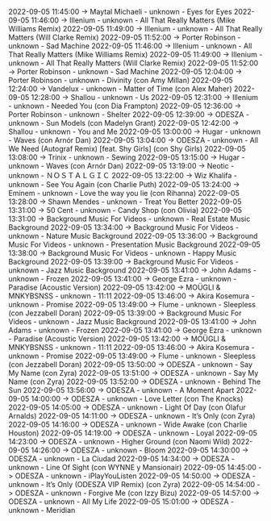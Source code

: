 2022-09-05 11:45:00 -> Maytal Michaeli - unknown - Eyes for Eyes
2022-09-05 11:46:00 -> Illenium - unknown - All That Really Matters (Mike Williams Remix)
2022-09-05 11:49:00 -> Illenium - unknown - All That Really Matters (Will Clarke Remix)
2022-09-05 11:52:00 -> Porter Robinson - unknown - Sad Machine
2022-09-05 11:46:00 -> Illenium - unknown - All That Really Matters (Mike Williams Remix)
2022-09-05 11:49:00 -> Illenium - unknown - All That Really Matters (Will Clarke Remix)
2022-09-05 11:52:00 -> Porter Robinson - unknown - Sad Machine
2022-09-05 12:04:00 -> Porter Robinson - unknown - Divinity (con Amy Millan)
2022-09-05 12:24:00 -> Vandelux - unknown - Matter of Time (con Alex Maher)
2022-09-05 12:28:00 -> Shallou - unknown - Us
2022-09-05 12:31:00 -> Illenium - unknown - Needed You (con Dia Frampton)
2022-09-05 12:36:00 -> Porter Robinson - unknown - Shelter
2022-09-05 12:39:00 -> ODESZA - unknown - Sun Models (con Madelyn Grant)
2022-09-05 12:42:00 -> Shallou - unknown - You and Me
2022-09-05 13:00:00 -> Hugar - unknown - Waves (con Arnór Dan)
2022-09-05 13:04:00 -> ODESZA - unknown - All We Need (Autograf Remix) [feat. Shy Girls] (con Shy Girls)
2022-09-05 13:08:00 -> Trinix - unknown - Sewing
2022-09-05 13:15:00 -> Hugar - unknown - Waves (con Arnór Dan)
2022-09-05 13:19:00 -> Neotic - unknown - ＮＯＳＴＡＬＧＩＣ
2022-09-05 13:22:00 -> Wiz Khalifa - unknown - See You Again (con Charlie Puth)
2022-09-05 13:24:00 -> Eminem - unknown - Love the way you lie (con Rihanna)
2022-09-05 13:28:00 -> Shawn Mendes - unknown - Treat You Better
2022-09-05 13:31:00 -> 50 Cent - unknown - Candy Shop (con Olivia)
2022-09-05 13:31:00 -> Background Music For Videos - unknown - Real Estate Music Background
2022-09-05 13:34:00 -> Background Music For Videos - unknown - Nature Music Background
2022-09-05 13:36:00 -> Background Music For Videos - unknown - Presentation Music Background
2022-09-05 13:38:00 -> Background Music For Videos - unknown - Happy Music Background
2022-09-05 13:39:00 -> Background Music For Videos - unknown - Jazz Music Background
2022-09-05 13:41:00 -> John Adams - unknown - Frozen
2022-09-05 13:41:00 -> George Ezra - unknown - Paradise (Acoustic Version)
2022-09-05 13:42:00 -> MOÜGLI & MNKYBSNSS - unknown - 11:11
2022-09-05 13:46:00 -> Akira Kosemura - unknown - Promise
2022-09-05 13:49:00 -> Flume - unknown - Sleepless (con Jezzabell Doran)
2022-09-05 13:39:00 -> Background Music For Videos - unknown - Jazz Music Background
2022-09-05 13:41:00 -> John Adams - unknown - Frozen
2022-09-05 13:41:00 -> George Ezra - unknown - Paradise (Acoustic Version)
2022-09-05 13:42:00 -> MOÜGLI & MNKYBSNSS - unknown - 11:11
2022-09-05 13:46:00 -> Akira Kosemura - unknown - Promise
2022-09-05 13:49:00 -> Flume - unknown - Sleepless (con Jezzabell Doran)
2022-09-05 13:50:00 -> ODESZA - unknown - Say My Name (con Zyra)
2022-09-05 13:51:00 -> ODESZA - unknown - Say My Name (con Zyra)
2022-09-05 13:52:00 -> ODESZA - unknown - Behind The Sun
2022-09-05 13:56:00 -> ODESZA - unknown - A Moment Apart
2022-09-05 14:00:00 -> ODESZA - unknown - Love Letter (con The Knocks)
2022-09-05 14:05:00 -> ODESZA - unknown - Light Of Day (con Ólafur Arnalds)
2022-09-05 14:11:00 -> ODESZA - unknown - It’s Only (con Zyra)
2022-09-05 14:16:00 -> ODESZA - unknown - Wide Awake (con Charlie Houston)
2022-09-05 14:19:00 -> ODESZA - unknown - Loyal
2022-09-05 14:23:00 -> ODESZA - unknown - Higher Ground (con Naomi Wild)
2022-09-05 14:26:00 -> ODESZA - unknown - Bloom
2022-09-05 14:30:00 -> ODESZA - unknown - La Ciudad
2022-09-05 14:34:00 -> ODESZA - unknown - Line Of Sight (con WYNNE y Mansionair)
2022-09-05 14:45:00 -> ODESZA - unknown - iPlayYouListen
2022-09-05 14:50:00 -> ODESZA - unknown - It’s Only (ODESZA VIP Remix) (con Zyra)
2022-09-05 14:54:00 -> ODESZA - unknown - Forgive Me (con Izzy Bizu)
2022-09-05 14:57:00 -> ODESZA - unknown - All My Life
2022-09-05 15:01:00 -> ODESZA - unknown - Meridian

